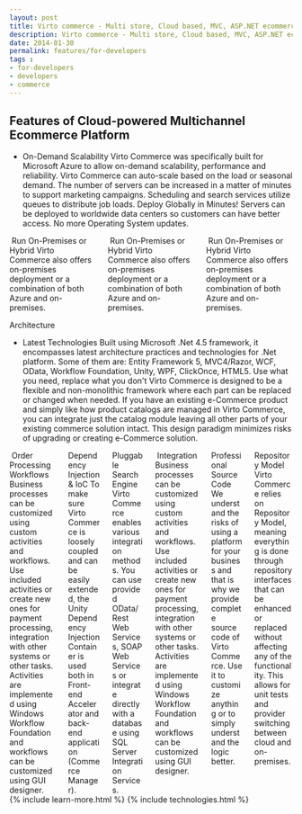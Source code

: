 ```yaml
---
layout: post
title: Virto commerce - Multi store, Cloud based, MVC, ASP.NET ecommerce framework
description: Virto commerce - Multi store, Cloud based, MVC, ASP.NET ecommerce framework
date: 2014-01-30
permalink: features/for-developers
tags : 
- for-developers
- developers
- commerce
---
```

<article role="main" class="main">
	<div class="for-dev __responsive">
		<h2>Features of Cloud-powered Multichannel Ecommerce Platform</h2>
		<ul class="list">
			<li class="list-item big">
				<div class="list-info">
					<span class="title">On-Demand Scalability</span>
					<span class="descr">Virto Commerce was specifically built for Microsoft Azure to allow on-demand scalability, performance and reliability. Virto Commerce can auto-scale based on the load or seasonal demand. The number of servers can be increased in a matter of minutes to support marketing campaigns. Scheduling and search services utilize queues to distribute job loads.</span>
					<span class="title">Deploy Globally in Minutes!</span>
					<span class="descr">Servers can be deployed to worldwide data centers so customers can have better access. No more Operating System updates.</span>
				</div>
				<img alt="" src="/Content/images/for-dev/features-cloud.png" class="list-img">
			</li>
		</ul>
		<div class="columns three">
			<div class="column">
				<img alt="" src="/Content/images/for-dev/features-cloud-onpremise.png">
				<span class="title">Run On-Premises or Hybrid</span>
				<span class="descr">Virto Commerce also offers on-premises deployment or a combination of both Azure and on-premises.</span>
			</div>
			<div class="column">
				<img alt="" src="/Content/images/for-dev/features-cloud-assets.png">
				<span class="title">Run On-Premises or Hybrid</span>
				<span class="descr">Virto Commerce also offers on-premises deployment or a combination of both Azure and on-premises.</span>
			</div>
			<div class="column">
				<img alt="" src="/Content/images/for-dev/features-cloud-search.png">
				<span class="title">Run On-Premises or Hybrid</span>
				<span class="descr">Virto Commerce also offers on-premises deployment or a combination of both Azure and on-premises.</span>
			</div>
		</div>
		<p class="sub-title">Architecture</p>
		<ul class="list">
			<li class="list-item">
				<div class="list-info">
					<span class="title">Latest Technologies</span>
					<span class="descr">Built using Microsoft .Net 4.5 framework, it encompasses latest architecture practices and technologies for .Net platform. Some of them are: Entity Framework 5, MVC4/Razor, WCF, OData, Workflow Foundation, Unity, WPF, ClickOnce, HTML5.</span>
					<span class="title">Use what you need, replace what you don't</span>
					<span class="descr">Virto Commerce is designed to be a flexible and non-monolithic framework where each part can be replaced or changed when needed. If you have an existing e-Commerce product and simply like how product catalogs are managed in Virto Commerce, you can integrate just the catalog module leaving all other parts of your existing commerce solution intact. This design paradigm minimizes risks of upgrading or creating e-Commerce solution.</span>
				</div>
				<img alt="" src="/Content/images/for-dev/features-architecture.png" class="list-img">
			</li>
		</ul>
		<div class="columns three">
			<div class="column">
				<img alt="" src="/Content/images/for-dev/features-architecture-workflow.png">
				<span class="title">Order Processing Workflows</span>
				<span class="descr">Business processes can be customized using custom activities and workflows. Use included activities or create new ones for payment processing, integration with other systems or other tasks. Activities are implemented using Windows Workflow Foundation and workflows can be customized using GUI designer.</span>
			</div>
			<div class="column">
				<img alt="" src="/Content/images/for-dev/features-architecture-dependency.png">
				<span class="title">Dependency Injection &amp; IoC</span>
				<span class="descr">To make sure Virto Commerce is loosely coupled and can be easily extended, the Unity Dependency Injection Container is used both in Front-end Accelerator and back-end application (Commerce Manager).</span>
			</div>
			<div class="column">
				<img alt="" src="/Content/images/for-dev/features-architecture-search.png">
				<span class="title">Pluggable Search Engine</span>
				<span class="descr">Virto Commerce enables various integration methods. You can use provided OData/Rest Web Services, SOAP Web Services or integrate directly with a database using SQL Server Integration Services.</span>
			</div>
			<div class="column">
				<img alt="" src="/Content/images/for-dev/features-architecture-odata.png">
				<span class="title">Integration</span>
				<span class="descr">Business processes can be customized using custom activities and workflows. Use included activities or create new ones for payment processing, integration with other systems or other tasks. Activities are implemented using Windows Workflow Foundation and workflows can be customized using GUI designer.</span>
			</div>
			<div class="column">
				<img alt="" src="/Content/images/for-dev/features-architecture-source.png">
				<span class="title">Professional Source Code</span>
				<span class="descr">We understand the risks of using a platform for your business and that is why we provide complete source code of Virto Commerce. Use it to customize anything or to simply understand the logic better.</span>
			</div>
			<div class="column">
				<img alt="" src="/Content/images/for-dev/features-architecture-repository.png">
				<span class="title">Repository Model</span>
				<span class="descr">Virto Commerce relies on Repository Model, meaning everything is done through repository interfaces that can be enhanced or replaced without affecting any of the functionality. This allows for unit tests and provider switching between cloud and on-premises.</span>
			</div>
		</div>
	</div>
	{% include learn-more.html %}
	{% include technologies.html %}
</article>
